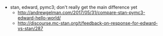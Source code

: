 
* stan, edward, pymc3; don't really get the main difference yet
  - http://andrewgelman.com/2017/05/31/compare-stan-pymc3-edward-hello-world/
  - http://discourse.mc-stan.org/t/feedback-on-response-for-edward-vs-stan/287
